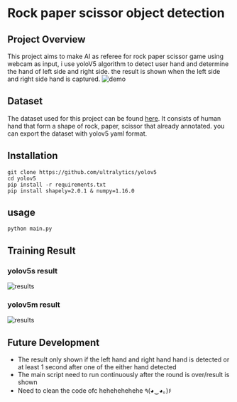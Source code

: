 # Rock paper scissor object detection

## Project Overview
This project aims to make AI as referee for rock paper scissor game using webcam as input, i use yoloV5 algorithm to detect user hand and determine the hand of left side and right side. the result is shown when the left side and right side hand is captured.
![demo](https://github.com/Benedixx/rock-paper-scissor-game/assets/97221880/3af442bd-993d-4619-92e5-dfba2c7d9ec0)

## Dataset

The dataset used for this project can be found [here](https://universe.roboflow.com/ikan-vzjcv/rock-paper-scissor-coy2k). It consists of human hand that form a shape of rock, paper, scissor that already annotated. you can export the dataset with yolov5 yaml format.

## Installation
```
git clone https://github.com/ultralytics/yolov5
cd yolov5
pip install -r requirements.txt
pip install shapely=2.0.1 & numpy=1.16.0
```

## usage
```
python main.py
```

## Training Result
### yolov5s result
![results](https://github.com/Benedixx/rock-paper-scissor-game/assets/97221880/ab3e32d5-64f7-4709-9776-3c8d473a3faa)


### yolov5m result
![results](https://github.com/Benedixx/rock-paper-scissor-game/assets/97221880/debeca0e-17c6-4e13-a73e-12107adaa4dd)

## Future Development
* The result only shown if the left hand and right hand hand is detected or at least 1 second after one of the either hand detected
* The main script need to run continuously after the round is over/result is shown
* Need to clean the code ofc hehehehehehe ٩(◕‿◕｡)۶


